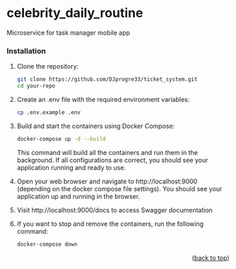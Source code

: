 # celebrity_daily_routine
Microservice for task manager mobile app

### Installation

1. Clone the repository:
   ```sh
   git clone https://github.com/DJprogre33/ticket_system.git
   cd your-repo
   ```
2. Create an .env file with the required environment variables:
   ```sh
   cp .env.example .env
   ```
3. Build and start the containers using Docker Compose:
   ```sh
   docker-compose up -d --build
   ```
   This command will build all the containers and run them in the background. If all configurations are correct, you should see your application running and ready to use.

4. Open your web browser and navigate to http://localhost:9000 (depending on the docker compose file settings). You should see your application up and running in the browser.
5. Visit http://localhost:9000/docs to access Swagger documentation
6. If you want to stop and remove the containers, run the following command:
   ```sh
   docker-compose down
   ```
<p align="right">(<a href="#readme-top">back to top</a>)</p>